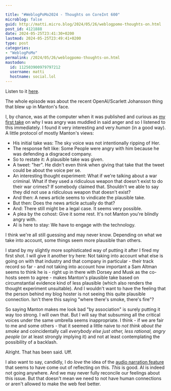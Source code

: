 ```yaml
---

title: "#WeblogPoMo2024 - Thoughts on CoreInt 600"
microblog: false
guid: http://matti.micro.blog/2024/05/26/weblogpomo-thoughts-on.html
post_id: 4121888
date: 2024-05-25T23:41:30+0200
lastmod: 2024-05-25T23:49:41+0200
type: post
categories:
- "WeblogPoMo"
permalink: /2024/05/26/weblogpomo-thoughts-on.html
mastodon:
  id: 112503900979797212
  username: matti
  hostname: social.lol
---
```

Listen to it [here](https://coreint.org/2024/05/episode-600-two-robots-talking-to-each-other/).

The whole episode was about the recent OpenAI/Scarlett Johansson thing that blew up in Manton's face.

I, by chance, was at the computer when it was published and curious as [my first take](https://blog.martin-haehnel.de/2024/05/22/weblogpomo-by-association.html) on why I was angry was muddled in said anger and so I listened to this immediately. I found it very interesting and very _human_ (in a good way). A little protocol of mostly Manton's views:

- His initial take was: The sky voice was not intentionally ripping of Her.
- The response felt like: Some People were angry with him because he was defending a disgraced company.
- So to restate it: A plausible take was given.
- A tweet: "her". He didn't even think when giving that take that the tweet could be about the voice per se.
- An interesting thought experiment: What if we're talking about a war criminal. What if they used a ridiculous weapon that doesn't exist to do their war crimes? If somebody claimed that. Shouldn't we able to say they did not use a ridiculous weapon that doesn't exist?
- And then: A news article seems to vindicate the plausible take.
- But then: Does the news article actually do that?
- And: There still might be a legal case. It seems very possible.
- A plea by the cohost: Give it some rest. It's not Manton you're blindly angry with.
- AI is here to stay: We have to engage with the technology.

I think we're all still guessing and may never know. Depending on what we take into account, some things seem more plausible than others.

I stand by my slightly more sophisticated way of putting it after I fired my first shot. I will give it another try here: Not taking into account what else is going on with that industry and that company in particular - their track record so far - and not taking into account how important a Sam Altman seems to think he is - right up in there with Dorsey and Musk as the co-hosts seem to agree - makes Manton's plausible take based on circumstantial evidence kind of less plausible (which also renders the thought experiment unsuitable). And I wouldn't want to have the feeling that the person behind my blog hoster is not seeing this quite plausible connection. Isn't there this saying "where there's smoke, there's fire"?

So saying Manton makes me look bad "by association" is surely putting it way too strong. I will own that. But I will say that subsuming all the critical voices under the same umbrella seems inappropriate. I think - if we are fair to me and some others - that it seemed a little naive to _not think about the smoke_ and coincidentally call _everybody else just other, less rational, angry people_ (or at least strongly implying it) and not at least contemplating the possibility of a backlash.

Alright. That has been said. Uff.

I also want to say, candidly, I do _love_ the idea of the [audio narration feature](https://www.manton.org/2024/05/24/161419.html) that seems to have come out of reflecting on this. _This_ is good. AI is indeed not going anywhere. And we may never fully reconcile our feelings about this issue. But that doesn't mean we need to not have human connections or aren't allowed to make the web feel better.
